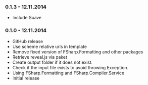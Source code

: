 ### 0.1.3 - 12.11.2014
* Include Suave

### 0.1.0 - 12.11.2014
* GitHub release
* Use scheme relative urls in template
* Remove fixed version of FSharp.Formatting and other packages
* Retrieve reveal.js via paket
* Create output folder if it does not exist.
* Check if the input file exists to avoid throwing Exception.
* Using FSharp.Formatting and FSharp.Compiler.Service
* Initial release 